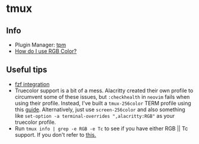 # tmux




## Info
- Plugin Manager: [tpm](https://github.com/tmux-plugins/tpm)
- [How do I use RGB Color?](https://github.com/tmux/tmux/wiki/FAQ#how-do-i-use-rgb-colour)


## Useful tips
- [fzf integration](https://github.com/junegunn/fzf/blob/master/bin/fzf-tmux)
- Truecolor support is a bit of a mess. Alacritty created their own profile to circumvent some of these issues, but `:checkhealth`  in `neovim` fails when using their profile. Instead, I've built a `tmux-256color` TERM profile using this [guide](https://gist.github.com/joshuarli/247018f8617e6715e1e0b5fd2d39bb6c). Alternatively, just use `screen-256color` and also something like `set-option -a terminal-overrides ",alacritty:RGB"` as your truecolor profile.
- Run `tmux info | grep -e RGB -e Tc` to see if you have either RGB || Tc support. If you don't refer to [this.](https://stackoverflow.com/questions/51488920/backspace-not-working-in-tmux-command-prompt/68456561#68456561)
